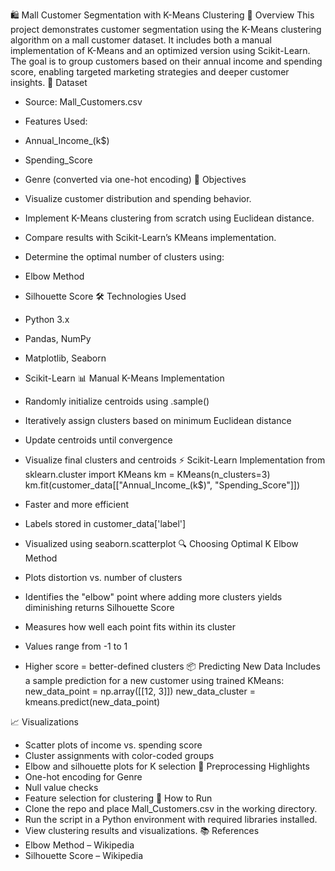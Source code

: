 🛍️ Mall Customer Segmentation with K-Means Clustering
📌 Overview
This project demonstrates customer segmentation using the K-Means clustering algorithm on a mall customer dataset. It includes both a manual implementation of K-Means and an optimized version using Scikit-Learn. The goal is to group customers based on their annual income and spending score, enabling targeted marketing strategies and deeper customer insights.
📂 Dataset
- Source: Mall_Customers.csv
- Features Used:
- Annual_Income_(k$)
- Spending_Score
- Genre (converted via one-hot encoding)
🧠 Objectives
- Visualize customer distribution and spending behavior.
- Implement K-Means clustering from scratch using Euclidean distance.
- Compare results with Scikit-Learn’s KMeans implementation.
- Determine the optimal number of clusters using:
- Elbow Method
- Silhouette Score
🛠️ Technologies Used
- Python 3.x
- Pandas, NumPy
- Matplotlib, Seaborn
- Scikit-Learn
📊 Manual K-Means Implementation
- Randomly initialize centroids using .sample()
- Iteratively assign clusters based on minimum Euclidean distance
- Update centroids until convergence
- Visualize final clusters and centroids
⚡ Scikit-Learn Implementation
from sklearn.cluster import KMeans
km = KMeans(n_clusters=3)
km.fit(customer_data[["Annual_Income_(k$)", "Spending_Score"]])


- Faster and more efficient
- Labels stored in customer_data['label']
- Visualized using seaborn.scatterplot
🔍 Choosing Optimal K
Elbow Method
- Plots distortion vs. number of clusters
- Identifies the "elbow" point where adding more clusters yields diminishing returns
Silhouette Score
- Measures how well each point fits within its cluster
- Values range from -1 to 1
- Higher score = better-defined clusters
📦 Predicting New Data
Includes a sample prediction for a new customer using trained KMeans:
new_data_point = np.array([[12, 3]])
new_data_cluster = kmeans.predict(new_data_point)


📈 Visualizations
- Scatter plots of income vs. spending score
- Cluster assignments with color-coded groups
- Elbow and silhouette plots for K selection
🧼 Preprocessing Highlights
- One-hot encoding for Genre
- Null value checks
- Feature selection for clustering
🚀 How to Run
- Clone the repo and place Mall_Customers.csv in the working directory.
- Run the script in a Python environment with required libraries installed.
- View clustering results and visualizations.
📚 References
- Elbow Method – Wikipedia
- Silhouette Score – Wikipedia


